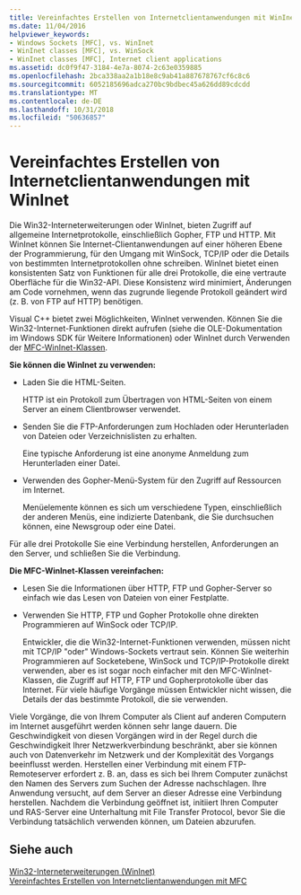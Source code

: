 ```yaml
---
title: Vereinfachtes Erstellen von Internetclientanwendungen mit WinInet
ms.date: 11/04/2016
helpviewer_keywords:
- Windows Sockets [MFC], vs. WinInet
- WinInet classes [MFC], vs. WinSock
- WinInet classes [MFC], Internet client applications
ms.assetid: dc0f9f47-3184-4e7a-8074-2c63e0359885
ms.openlocfilehash: 2bca338aa2a1b18e8c9ab41a887678767cf6c8c6
ms.sourcegitcommit: 6052185696adca270bc9bdbec45a626dd89cdcdd
ms.translationtype: MT
ms.contentlocale: de-DE
ms.lasthandoff: 10/31/2018
ms.locfileid: "50636857"
---
```

# <a name="how-wininet-makes-it-easier-to-create-internet-client-applications"></a>Vereinfachtes Erstellen von Internetclientanwendungen mit WinInet

Die Win32-Interneterweiterungen oder WinInet, bieten Zugriff auf allgemeine Internetprotokolle, einschließlich Gopher, FTP und HTTP. Mit WinInet können Sie Internet-Clientanwendungen auf einer höheren Ebene der Programmierung, für den Umgang mit WinSock, TCP/IP oder die Details von bestimmten Internetprotokollen ohne schreiben. WinInet bietet einen konsistenten Satz von Funktionen für alle drei Protokolle, die eine vertraute Oberfläche für die Win32-API. Diese Konsistenz wird minimiert, Änderungen am Code vornehmen, wenn das zugrunde liegende Protokoll geändert wird (z. B. von FTP auf HTTP) benötigen.

Visual C++ bietet zwei Möglichkeiten, WinInet verwenden. Können Sie die Win32-Internet-Funktionen direkt aufrufen (siehe die OLE-Dokumentation im Windows SDK für Weitere Informationen) oder WinInet durch Verwenden der [MFC-WinInet-Klassen](../mfc/mfc-classes-for-creating-internet-client-applications.md).

**Sie können die WinInet zu verwenden:**

- Laden Sie die HTML-Seiten.

   HTTP ist ein Protokoll zum Übertragen von HTML-Seiten von einem Server an einem Clientbrowser verwendet.

- Senden Sie die FTP-Anforderungen zum Hochladen oder Herunterladen von Dateien oder Verzeichnislisten zu erhalten.

   Eine typische Anforderung ist eine anonyme Anmeldung zum Herunterladen einer Datei.

- Verwenden des Gopher-Menü-System für den Zugriff auf Ressourcen im Internet.

   Menüelemente können es sich um verschiedene Typen, einschließlich der anderen Menüs, eine indizierte Datenbank, die Sie durchsuchen können, eine Newsgroup oder eine Datei.

Für alle drei Protokolle Sie eine Verbindung herstellen, Anforderungen an den Server, und schließen Sie die Verbindung.

**Die MFC-WinInet-Klassen vereinfachen:**

- Lesen Sie die Informationen über HTTP, FTP und Gopher-Server so einfach wie das Lesen von Dateien von einer Festplatte.

- Verwenden Sie HTTP, FTP und Gopher Protokolle ohne direkten Programmieren auf WinSock oder TCP/IP.

   Entwickler, die die Win32-Internet-Funktionen verwenden, müssen nicht mit TCP/IP "oder" Windows-Sockets vertraut sein. Können Sie weiterhin Programmieren auf Socketebene, WinSock und TCP/IP-Protokolle direkt verwenden, aber es ist sogar noch einfacher mit den MFC-WinInet-Klassen, die Zugriff auf HTTP, FTP und Gopherprotokolle über das Internet. Für viele häufige Vorgänge müssen Entwickler nicht wissen, die Details der das bestimmte Protokoll, die sie verwenden.

Viele Vorgänge, die von Ihrem Computer als Client auf anderen Computern im Internet ausgeführt werden können sehr lange dauern. Die Geschwindigkeit von diesen Vorgängen wird in der Regel durch die Geschwindigkeit Ihrer Netzwerkverbindung beschränkt, aber sie können auch von Datenverkehr im Netzwerk und der Komplexität des Vorgangs beeinflusst werden. Herstellen einer Verbindung mit einem FTP-Remoteserver erfordert z. B. an, dass es sich bei Ihrem Computer zunächst den Namen des Servers zum Suchen der Adresse nachschlagen. Ihre Anwendung versucht, auf dem Server an dieser Adresse eine Verbindung herstellen. Nachdem die Verbindung geöffnet ist, initiiert Ihren Computer und RAS-Server eine Unterhaltung mit File Transfer Protocol, bevor Sie die Verbindung tatsächlich verwenden können, um Dateien abzurufen.

## <a name="see-also"></a>Siehe auch

[Win32-Interneterweiterungen (WinInet)](../mfc/win32-internet-extensions-wininet.md)<br/>
[Vereinfachtes Erstellen von Internetclientanwendungen mit MFC](../mfc/how-mfc-makes-it-easier-to-create-internet-client-applications.md)

